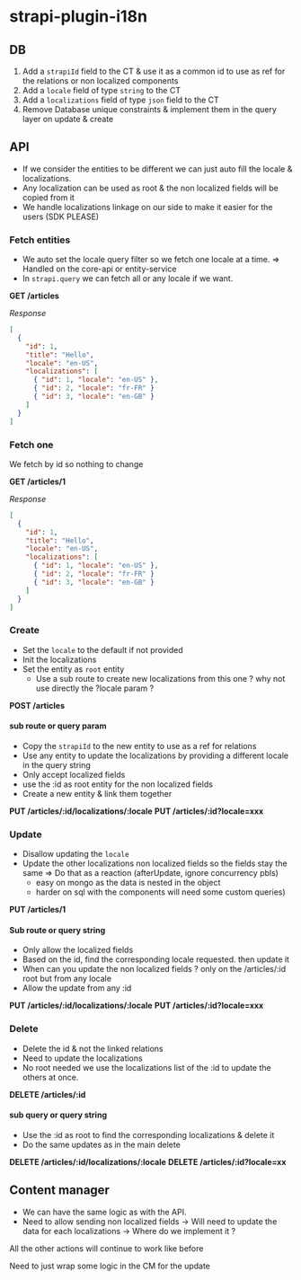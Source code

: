 # strapi-plugin-i18n

## DB

1. Add a `strapiId` field to the CT & use it as a common id to use as ref for the relations or non localized components
2. Add a `locale` field of type `string` to the CT
3. Add a `localizations` field of type `json` field to the CT
4. Remove Database unique constraints & implement them in the query layer on update & create

## API

- If we consider the entities to be different we can just auto fill the locale & localizations.
- Any localization can be used as root & the non localized fields will be copied from it
- We handle localizations linkage on our side to make it easier for the users (SDK PLEASE)

### Fetch entities

- We auto set the locale query filter so we fetch one locale at a time. => Handled on the core-api or entity-service
- In `strapi.query` we can fetch all or any locale if we want.

**GET /articles**

_Response_

```json
[
  {
    "id": 1,
    "title": "Hello",
    "locale": "en-US",
    "localizations": [
      { "id": 1, "locale": "en-US" },
      { "id": 2, "locale": "fr-FR" }
      { "id": 3, "locale": "en-GB" }
    ]
  }
]
```

### Fetch one

We fetch by id so nothing to change

**GET /articles/1**

_Response_

```json
[
  {
    "id": 1,
    "title": "Hello",
    "locale": "en-US",
    "localizations": [
      { "id": 1, "locale": "en-US" },
      { "id": 2, "locale": "fr-FR" }
      { "id": 3, "locale": "en-GB" }
    ]
  }
]
```

### Create

- Set the `locale` to the default if not provided
- Init the localizations
- Set the entity as `root` entity
  - Use a sub route to create new localizations from this one ? why not use directly the ?locale param ?

**POST /articles**

#### sub route or query param

- Copy the `strapiId` to the new entity to use as a ref for relations
- Use any entity to update the localizations by providing a different locale in the query string
- Only accept localized fields
- use the :id as root entity for the non localized fields
- Create a new entity & link them together

**PUT /articles/:id/localizations/:locale**
**PUT /articles/:id?locale=xxx**

### Update

- Disallow updating the `locale`
- Update the other localizations non localized fields so the fields stay the same => Do that as a reaction (afterUpdate, ignore concurrency pbls)
  - easy on mongo as the data is nested in the object
  - harder on sql with the components will need some custom queries)

**PUT /articles/1**

#### Sub route or query string

- Only allow the localized fields
- Based on the id, find the corresponding locale requested. then update it
- When can you update the non localized fields ? only on the /articles/:id root but from any locale
- Allow the update from any :id

**PUT /articles/:id/localizations/:locale**
**PUT /articles/:id?locale=xxx**

### Delete

- Delete the id & not the linked relations
- Need to update the localizations
- No root needed we use the localizations list of the :id to update the others at once.

**DELETE /articles/:id**

#### sub query or query string

- Use the :id as root to find the corresponding localizations & delete it
- Do the same updates as in the main delete

**DELETE /articles/:id/localizations/:locale**
**DELETE /articles/:id?locale=xx**

## Content manager

- We can have the same logic as with the API.
- Need to allow sending non localized fields -> Will need to update the data for each localizations -> Where do we implement it ?

All the other actions will continue to work like before

Need to just wrap some logic in the CM for the update
